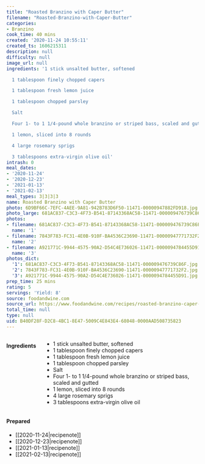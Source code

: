 ```yaml
---
title: "Roasted Branzino with Caper Butter"
filename: "Roasted-Branzino-with-Caper-Butter"
categories:
- Branzino
cook_time: 40 mins
created: '2020-11-24 10:55:11'
created_ts: 1606215311
description: null
difficulty: null
image_url: null
ingredients: '1 stick unsalted butter, softened

  1 tablespoon finely chopped capers

  1 tablespoon fresh lemon juice

  1 tablespoon chopped parsley

  Salt

  Four 1- to 1 1/4-pound whole branzino or striped bass, scaled and gutted

  1 lemon, sliced into 8 rounds

  4 large rosemary sprigs

  3 tablespoons extra-virgin olive oil'
intrash: 0
meal_dates:
- '2020-11-24'
- '2020-12-23'
- '2021-01-13'
- '2021-02-13'
meal_types: 3|3|3|3
name: Roasted Branzino with Caper Butter
photo: 6D9BF66C-7EFC-4AEE-9A81-942B783D6F50-11471-00000947882FD918.jpg
photo_large: 681AC837-C3C3-4F73-B541-87143368AC58-11471-000009476739C86F.jpg
photos:
- filename: 681AC837-C3C3-4F73-B541-87143368AC58-11471-000009476739C86F.jpg
  name: '1'
- filename: 7843F783-FC31-4E0B-910F-BA4536C23690-11471-00000947771732F2.jpg
  name: '2'
- filename: A921771C-9944-4575-90A2-D54C4E736026-11471-0000094784455D91.jpg
  name: '3'
photos_dict:
  '1': 681AC837-C3C3-4F73-B541-87143368AC58-11471-000009476739C86F.jpg
  '2': 7843F783-FC31-4E0B-910F-BA4536C23690-11471-00000947771732F2.jpg
  '3': A921771C-9944-4575-90A2-D54C4E736026-11471-0000094784455D91.jpg
prep_time: 25 mins
rating: 5
servings: 'Yield: 8'
source: foodandwine.com
source_url: https://www.foodandwine.com/recipes/roasted-branzino-caper-butter
total_time: null
type: null
uid: B40DF28F-D2C8-4BC1-8E47-5009C4E843E4-68048-0000AAD508735823
---
```

<div class="large-8 medium-7 columns" id="writeup">	</div><!-- #writeup -->
</div><!-- #row-one -->
<div class="row" id="row-two">	<div class="medium-4 small-5 columns"><h4 id="ingredients">Ingredients</h4><div class="box box-ingredients content"><ul>
<li>1 stick unsalted butter, softened</li>
<li>1 tablespoon finely chopped capers</li>
<li>1 tablespoon fresh lemon juice</li>
<li>1 tablespoon chopped parsley</li>
<li>Salt</li>
<li>Four 1- to 1 1/4-pound whole branzino or striped bass, scaled and gutted</li>
<li>1 lemon, sliced into 8 rounds</li>
<li>4 large rosemary sprigs</li>
<li>3 tablespoons extra-virgin olive oil</li>
</ul>
</div>	</div>	<div class="medium-6 small-7 columns">	</div>	<div class="medium-2 columns" id="photo-sidebar">		<div class="" id="meals"><h4>Prepared</h4><ul>
<li>[[2020-11-24|recipenote]]</li>
<li>[[2020-12-23|recipenote]]</li>
<li>[[2021-01-13|recipenote]]</li>
<li>[[2021-02-13|recipenote]]</li>
</ul>
		</div>
